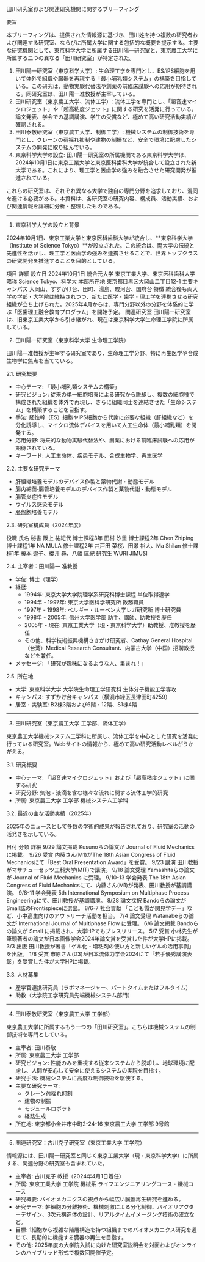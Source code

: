 田川研究室および関連研究機関に関するブリーフィング

要旨

本ブリーフィングは、提供された情報源に基づき、田川姓を持つ複数の研究者および関連する研究室、ならびに所属大学に関する包括的な概要を提示する。主要な研究機関として、東京科学大学に所属する田川陽一研究室と、東京農工大学に所属する二つの異なる「田川研究室」が特定された。

1. 田川陽一研究室（東京科学大学）: 生命理工学を専門とし、ES/iPS細胞を用いて体外で組織や臓器を再現する「最小哺乳類システム」の構築を目指している。この研究は、動物実験代替法や創薬の前臨床試験への応用が期待される。同研究室は、田川陽一准教授が主宰している。
2. 田川研究室（東京農工大学、流体工学）: 流体工学を専門とし、「超音速マイクロジェット」や「超高粘度ジェット」に関する研究を活発に行っている。論文発表、学会での基調講演、学生の受賞など、極めて高い研究活動実績が確認される。
3. 田川泰敬研究室（東京農工大学、制御工学）: 機械システムの制御技術を専門とし、クレーンの荷揺れ抑制や建物の制振など、安全で環境に配慮したシステムの開発に取り組んでいる。
4. 東京科学大学の設立: 田川陽一研究室の所属機関である東京科学大学は、2024年10月1日に東京工業大学と東京医科歯科大学が統合して設立された新大学である。これにより、理工学と医歯学の強みを融合させた研究開発が推進されている。

これらの研究室は、それぞれ異なる大学で独自の専門分野を追求しており、混同を避ける必要がある。本資料は、各研究室の研究内容、構成員、活動実績、および関連情報を詳細に分析・整理したものである。


--------------------------------------------------------------------------------


1. 東京科学大学の設立と背景

2024年10月1日、東京工業大学と東京医科歯科大学が統合し、**東京科学大学（Institute of Science Tokyo）**が設立された。この統合は、両大学の伝統と先進性を活かし、理工学と医歯学の強みを連携させることで、世界トップクラスの研究開発を推進することを目的としている。

項目	詳細
設立日	2024年10月1日
統合元大学	東京工業大学、東京医科歯科大学
略称	Science Tokyo、科学大
本部所在地	東京都目黒区大岡山二丁目12-1
主要キャンパス	大岡山、すずかけ台、田町、湯島、駿河台、国府台
特徴	統合後も両大学の学部・大学院は維持されつつ、新たに医学・歯学・理工学を連携させる研究組織が立ち上げられた。2025年4月からは、専門分野以外の分野を体系的に学ぶ「医歯理工融合教育プログラム」を開始予定。
関連研究室	田川陽一研究室は、旧東京工業大学から引き継がれ、現在は東京科学大学生命理工学院に所属している。

2. 田川陽一研究室（東京科学大学 生命理工学院）

田川陽一准教授が主宰する研究室であり、生命理工学分野、特に再生医学や合成生物学に焦点を当てている。

2.1. 研究概要

* 中心テーマ: 「最小哺乳類システムの構築」
* 研究ビジョン: 従来の単一細胞培養による研究から脱却し、複数の細胞種で構成された組織を体外で再現し、さらに組織同士を連結させた「生命システム」を構築することを目指す。
* 手法: 胚性幹（ES）細胞やiPS細胞から代謝に必要な組織（肝組織など）を分化誘導し、マイクロ流体デバイスを用いて人工生命体（最小哺乳類）を開発する。
* 応用分野: 将来的な動物実験代替法や、創薬における前臨床試験への応用が期待されている。
* キーワード: 人工生命体、疾患モデル、合成生物学、再生医学

2.2. 主要な研究テーマ

* 肝組織培養モデルのデバイス作製と薬物代謝・動態モデル
* 腸内細菌‐腸管培養モデルのデバイス作製と薬物代謝・動態モデル
* 腸管炎症性モデル
* ウイルス感染モデル
* 胚盤胞培養モデル

2.3. 研究室構成員（2024年度）

役職	氏名
秘書	阪上 祐紀代
博士課程3年	田村 汐里
博士課程2年	Chen Zhiping
博士課程1年	NA MULA
修士課程2年	井戸田 菜桜、田瀬 裕大、Ma Shilan
修士課程1年	榎本 遼子、櫻井 尋、八幡 匡紀
研究生	WURI JIMUSI

2.4. 主宰者：田川陽一 准教授

* 学位: 博士（理学）
* 経歴:
  * 1994年: 東京大学大学院理学系研究科博士課程 単位取得退学
  * 1994年 - 1997年: 東京大学医科学研究所 教務職員
  * 1997年 - 1998年: ベルギー・ルーベン大学レガ研究所 博士研究員
  * 1998年 - 2005年: 信州大学医学部 助手、講師、助教授を歴任
  * 2005年 - 現在: 東京工業大学（現・東京科学大学）助教授、准教授を歴任
  * その他、科学技術振興機構さきがけ研究者、Cathay General Hospital（台湾）Medical Research Consultant、内蒙古大学（中国）招聘教授などを兼任。
* メッセージ: 「研究が趣味になるような人、集まれ！」

2.5. 所在地

* 大学: 東京科学大学 大学院生命理工学研究科 生体分子機能工学専攻
* キャンパス: すずかけ台キャンパス（横浜市緑区長津田町4259）
* 居室・実験室: B2棟3階および6階・12階、S1棟4階


--------------------------------------------------------------------------------


3. 田川研究室（東京農工大学 工学部、流体工学）

東京農工大学機械システム工学科に所属し、流体工学を中心とした研究を活発に行っている研究室。Webサイトの情報から、極めて高い研究活動レベルがうかがえる。

3.1. 研究概要

* 中心テーマ: 「超音速マイクロジェット」および「超高粘度ジェット」に関する研究
* 研究分野: 気泡・液滴を含む様々な流れに関する流体工学的研究
* 所属: 東京農工大学 工学部 機械システム工学科

3.2. 最近の主な活動実績（2025年）

2025年のニュースとして多数の学術的成果が報告されており、研究室の活動の活発さを示している。

日付	分類	詳細
9/29	論文掲載	Kusunoらの論文が Journal of Fluid Mechanics に掲載。
9/26	受賞	内藤さん(M1)がThe 18th Asian Congress of Fluid Mechanicsにて「Best Oral Presentation Award」を受賞。
9/23	講演	田川教授がマサチューセッツ工科大学(MIT)で講演。
9/18	論文受理	Yamashitaらの論文が Journal of Fluid Mechanics に受理。
9/10-13	学会発表	The 18th Asian Congress of Fluid Mechanicsにて、内藤さん(M1)が発表、田川教授が基調講演。
9/8-11	学会発表	5th International Symposium on Multiphase Process Engineeringにて、田川教授が基調講演。
8/28	論文採択	Bandoらの論文が Small誌のFrontispieceに選出。
8/6-7	社会貢献	「こども霞が関見学デー」など、小中高生向けのアウトリーチ活動を担当。
7/4	論文受理	Watanabeらの論文が International Journal of Multiphase Flow に受理。
6/6	論文掲載	Bandoらの論文が Small に掲載され、大学HPでもプレスリリース。
5/7	受賞	小林先生が筆頭著者の論文が日本画像学会2024年論文賞を受賞した件が大学HPに掲載。
3/3	出版	田川教授が著書「ゲル化・増粘剤の使い方と新しいゲルの活用事例」を出版。
1/8	受賞	市原さん(D3)が日本流体力学会2024にて「若手優秀講演表彰」を受賞した件が大学HPに掲載。

3.3. 人材募集

* 産学官連携研究員（ラボマネージャー、パートタイムまたはフルタイム）
* 助教（大学院工学研究員先端機械システム部門）


--------------------------------------------------------------------------------


4. 田川泰敬研究室（東京農工大学 工学部）

東京農工大学に所属するもう一つの「田川研究室」。こちらは機械システムの制御技術を専門としている。

* 主宰者: 田川泰敬
* 所属: 東京農工大学 工学部
* 研究ビジョン: 性能のみを重視する従来システムから脱却し、地球環境に配慮し、人間が安心して安全に使えるシステムの実現を目指す。
* 研究手法: 機械システムに高度な制御技術を駆使する。
* 主要な研究テーマ:
  * クレーン荷揺れ抑制
  * 建物の制振
  * モジュールロボット
  * 経路生成
* 所在地: 東京都小金井市中町2-24-16 東京農工大学 工学部 9号館


--------------------------------------------------------------------------------


5. 関連研究室：古川克子研究室（東京工業大学 工学院）

情報源には、田川陽一研究室と同じく東京工業大学（現・東京科学大学）に所属する、関連分野の研究室も含まれていた。

* 主宰者: 古川克子 教授（2024年4月1日着任）
* 所属: 東京工業大学 工学院 機械系 ライフエンジニアリングコース・機械コース
* 研究概要: バイオメカニクスの視点から幅広い臓器再生研究を進める。
* 研究テーマ: 幹細胞の分離技術、機械刺激による分化制御、バイオリアクターデザイン、3次元構造体の設計、リアルタイムイメージング技術の確立など。
* 目標: 1細胞から複雑な階層構造を持つ組織までのバイオメカニクス研究を通じて、長期的に機能する臓器の再生を目指す。
* その他: 2025年度の大学院入試に向けた研究室説明会を対面およびオンラインのハイブリッド形式で複数回開催予定。
